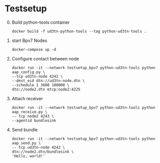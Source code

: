 # Testsetup
0.   Build python-tools container

      ```
      docker build -f ud3tn-python-tools --tag python-ud3tn-tools .
      ```

1.   start Bpv7 Nodes

      ```
      docker-compose up -d
      ```

2.   Configure contact between node

      ```
      docker run -it --network testsetup_bpv7 python-ud3tn-tools python aap_config.py \
      --tcp ud3tn-node 4242 \
      --dest_eid dtn://ud3tn-node.dtn \
      --schedule 1 3600 100000 \
      dtn://node2.dtn mtcp:node2:4225
      ```

3.   Attach receiver

      ```
      docker run -it --network testsetup_bpv7 python-ud3tn-tools python aap_receive.py \
      -- tcp node2 4243 \
      --agentid bundlesink
      ```

4.   Send bundle

      ```
      docker run -it --network testsetup_bpv7 python-ud3tn-tools python aap_send.py \
      -- tcp ud3tn-node 4242 \
      dtn://node2.dtn/bundlesink \
      'Hello, world!'
      ```

